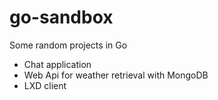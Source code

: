 # go-sandbox
Some random projects in Go

- Chat application
- Web Api for weather retrieval with MongoDB
- LXD client

